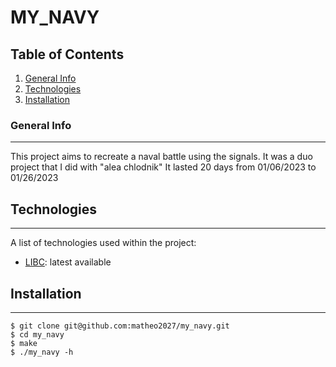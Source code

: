 # MY_NAVY
## Table of Contents
1. [General Info](#general-info)
2. [Technologies](#technologies)
3. [Installation](#installation)
### General Info
***
This project aims to recreate a naval battle using the signals. It was a duo project that I did with "alea chlodnik" It lasted 20 days from 01/06/2023 to 01/26/2023

## Technologies
***
A list of technologies used within the project:
* [LIBC](https://www.ibm.com/docs/en/i/7.5?topic=extensions-standard-c-library-functions-table-by-name): latest available
## Installation
***
```
$ git clone git@github.com:matheo2027/my_navy.git
$ cd my_navy
$ make
$ ./my_navy -h
```
